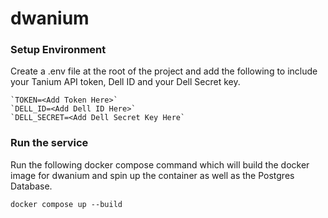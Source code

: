 # dwanium

### Setup Environment
Create a .env file at the root of the project and add the following to include your Tanium API token, Dell ID and your Dell Secret key.  
```
`TOKEN=<Add Token Here>`  
`DELL_ID=<Add Dell ID Here>`  
`DELL_SECRET=<Add Dell Secret Key Here`
```
### Run the service
Run the following docker compose command which will build the docker image for dwanium
and spin up the container as well as the Postgres Database. 
```
docker compose up --build
```
